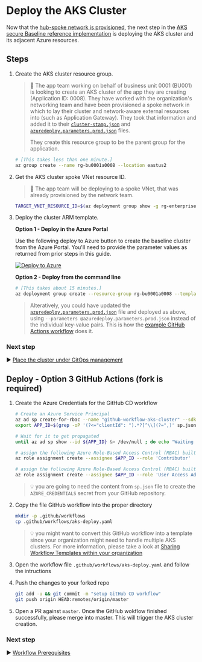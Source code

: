 # Deploy the AKS Cluster

Now that the [hub-spoke network is provisioned](./04-networking.md), the next step in the [AKS secure Baseline reference implementation](./) is deploying the AKS cluster and its adjacent Azure resources.

## Steps

1. Create the AKS cluster resource group.

   > :book: The app team working on behalf of business unit 0001 (BU001) is looking to create an AKS cluster of the app they are creating (Application ID: 0008). They have worked with the organization's networking team and have been provisioned a spoke network in which to lay their cluster and network-aware external resources into (such as Application Gateway). They took that information and added it to their [`cluster-stamp.json`](./cluster-stamp.json) and [`azuredeploy.parameters.prod.json`](./azuredeploy.parameters.prod.json) files.
   >
   > They create this resource group to be the parent group for the application.

   ```bash
   # [This takes less than one minute.]
   az group create --name rg-bu0001a0008 --location eastus2
   ```

1. Get the AKS cluster spoke VNet resource ID.

   > :book: The app team will be deploying to a spoke VNet, that was already provisioned by the network team.

   ```bash
   TARGET_VNET_RESOURCE_ID=$(az deployment group show -g rg-enterprise-networking-spokes -n spoke-BU0001A0008 --query properties.outputs.clusterVnetResourceId.value -o tsv)
   ```

1. Deploy the cluster ARM template.

   **Option 1 - Deploy in the Azure Portal**

   Use the following deploy to Azure button to create the baseline cluster from the Azure Portal. You'll need to provide the parameter values as returned from prior steps in this guide.

   [![Deploy to Azure](https://aka.ms/deploytoazurebutton)](https://portal.azure.com/#create/Microsoft.Template/uri/https%3A%2F%2Fraw.githubusercontent.com%2Fmspnp%2Freference-architectures%2Ffcp%2Faks-baseline%2Faks%2Fsecure-baseline%2Fcluster-stamp.json)

    **Option 2 - Deploy from the command line**

   ```bash
   # [This takes about 15 minutes.]
   az deployment group create --resource-group rg-bu0001a0008 --template-file cluster-stamp.json --parameters targetVnetResourceId=$TARGET_VNET_RESOURCE_ID k8sRbacAadProfileAdminGroupObjectID=$K8S_RBAC_AAD_PROFILE_ADMIN_GROUP_OBJECTID k8sRbacAadProfileTenantId=$K8S_RBAC_AAD_PROFILE_TENANTID appGatewayListenerCertificate=$APP_GATEWAY_LISTENER_CERTIFICATE
   ```

   > Alteratively, you could have updated the [`azuredeploy.parameters.prod.json`](./azuredeploy.parameters.prod.json) file and deployed as above, using `--parameters @azuredeploy.parameters.prod.json` instead of the individual key-value pairs. This is how the [example GitHub Actions workflow](./github-workflow) does it.

### Next step

:arrow_forward: [Place the cluster under GitOps management](./06-gitops.md)

## Deploy - Option 3 GitHub Actions (fork is required)

1. Create the Azure Credentials for the GitHub CD workflow

   ```bash
   # Create an Azure Service Principal
   az ad sp create-for-rbac --name "github-workflow-aks-cluster" --sdk-auth --skip-assignment > sp.json
   export APP_ID=$(grep -oP '(?<="clientId": ").*?[^\\](?=",)' sp.json)

   # Wait for it to get propagated
   until az ad sp show --id ${APP_ID} &> /dev/null ; do echo "Waiting for Azure AD propagation" && sleep 5; done

   # assign the following Azure Role-Based Access Control (RBAC) built-in role for creating resource groups and place deployments at subscription level
   az role assignment create --assignee $APP_ID --role 'Contributor'

   # assign the following Azure Role-Based Access Control (RBAC) built-in role  since granting RBAC access to other resources during the cluster creation will be required at subscription level (e.g. AKS-managed Internal Load Balancer, ACR, Managed Identities, etc.)
   az role assignment create --assignee $APP_ID --role 'User Access Administrator'
   ```

   > :bulb: you are going to need the content from `sp.json` file to create the `AZURE_CREDENTIALS` secret from your GitHub repository.

1. Copy the file GitHub workflow into the proper directory

   ```bash
   mkdir -p .github/workflows
   cp .github/workflows/aks-deploy.yaml
   ```

   > :bulb: you might want to convert this GitHub workflow into a template since your organization might need to handle multiple AKS clusters.
   > For more information, please take a look at [Sharing Workflow Templates within your organization](https://docs.github.com/en/actions/configuring-and-managing-workflows/sharing-workflow-templates-within-your-organization)

1. Open the workflow file `.github/workflows/aks-deploy.yaml` and follow the intructions

1. Push the changes to your forked repo

   ```bash
   git add -u && git commit -m "setup GitHub CD workflow"
   git push origin HEAD:remotes/origin/master
   ```

1. Open a PR against `master`. Once the GitHub wokflow finished successfully, please merge into master. This will trigger the AKS cluster creation.

### Next step

:arrow_forward: [Workflow Prerequisites](./07-workload-prerequisites.md)
